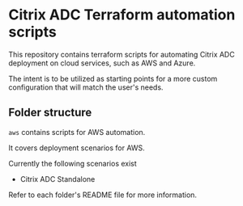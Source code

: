 # Citrix ADC Terraform automation scripts

This repository contains terraform scripts for automating Citrix ADC
deployment on cloud services, such as AWS and Azure.

The intent is to be utilized as starting points for a more custom configuration
that will match the user's needs.

## Folder structure

`aws` contains scripts for AWS automation.

It covers deployment scenarios for AWS.

Currently the following scenarios exist

* Citrix ADC Standalone

Refer to each folder's README file for more information.
